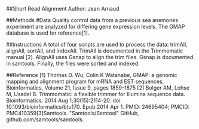 ##Short Read Alignment
Author: Jean Arnaud

##Methods
#Data
Quality control data from a previous sea anemones experiment are analyzed for differing
gene expression levels. The  GMAP database is used for reference[1].

##instructions
A total of four scripts are used to process the data: trimAll, alignAll, sortAll, and indexAll. TrimAll is
documented in the Trimmomatic manual [2].  AlignAll uses Gsnap to align the trim files. Gsnap  is documented in samtools. Finally, the files were sorted and indexed. 

##Reference
[1] Thomas D. Wu, Colin K Watanabe, GMAP: a genomic mapping and alignment program for mRNA and  EST sequences, Bioinformatics, Volume 21, Issue 9, pages 1859-1875
[2] Bolger AM, Lohse M, Usadel B. Trimmomatic: a flexible trimmer for Illumina sequence data. Bioinformatics. 2014 Aug 1;30(15):2114-20. doi: 10.1093/bioinformatics/btu170. Epub 2014 Apr 1. PMID: 24695404; PMCID: PMC410359[3]Samtools. "Samtools/Samtool" GitHub, github.com/samtools/samtools.
